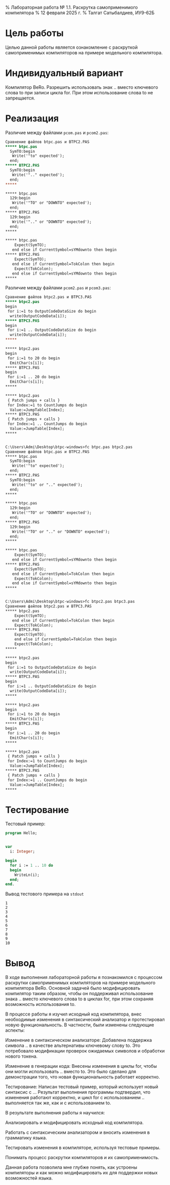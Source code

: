 % Лабораторная работа № 1.1. Раскрутка самоприменимого компилятора
% 12 февраля 2025 г.
% Талгат Сатыбалдиев, ИУ9-62Б

# Цель работы
Целью данной работы является ознакомление с раскруткой самоприменимых компиляторов на примере модельного 
компилятора.

# Индивидуальный вариант
Компилятор BeRo. Разрешить использовать знак .. вместо ключевого слова to при записи цикла for. При этом 
использование слова to не запрещается.

# Реализация

Различие между файлами `pcom.pas` и `pcom2.pas`:

```diff
Сравнение файлов btpc.pas и BTPC2.PAS
***** btpc.pas
  SymTO:begin
   Write('"to" expected');
  end;
***** BTPC2.PAS
  SymTO:begin
   Write('".." expected');
  end;
*****

***** btpc.pas
  129:begin
   Write('"TO" or "DOWNTO" expected');
  end;
***** BTPC2.PAS
  129:begin
   Write('".." or "DOWNTO" expected');
  end;
*****

***** btpc.pas
    Expect(SymTO);
   end else if CurrentSymbol=sYMdownto then begin
***** BTPC2.PAS
    Expect(SymTO);
   end else if CurrentSymbol=TokColon then begin
    Expect(TokColon);
   end else if CurrentSymbol=sYMdownto then begin
*****

```

Различие между файлами `pcom2.pas` и `pcom3.pas`:

```diff
Сравнение файлов btpc2.pas и BTPC3.PAS
***** btpc2.pas
begin
 for i:=1 to OutputCodeDataSize do begin
  write(OutputCodeData[i]);
***** BTPC3.PAS
begin
 for i:=1 .. OutputCodeDataSize do begin
  write(OutputCodeData[i]);
*****

***** btpc2.pas
begin
 for i:=1 to 20 do begin
  EmitChar(s[i]);
***** BTPC3.PAS
begin
 for i:=1 .. 20 do begin
  EmitChar(s[i]);
*****

***** btpc2.pas
 { Patch jumps + calls }
 for Index:=1 to CountJumps do begin
  Value:=JumpTable[Index];
***** BTPC3.PAS
 { Patch jumps + calls }
 for Index:=1 .. CountJumps do begin
  Value:=JumpTable[Index];
*****


C:\Users\Admi\Desktop\btpc-windows>fc btpc.pas btpc2.pas
Сравнение файлов btpc.pas и BTPC2.PAS
***** btpc.pas
  SymTO:begin
   Write('"to" expected');
  end;
***** BTPC2.PAS
  SymTO:begin
   Write('"to" or ".." expected');
  end;
*****

***** btpc.pas
  129:begin
   Write('"TO" or "DOWNTO" expected');
  end;
***** BTPC2.PAS
  129:begin
   Write('"TO" or ".." or "DOWNTO" expected');
  end;
*****

***** btpc.pas
    Expect(SymTO);
   end else if CurrentSymbol=sYMdownto then begin
***** BTPC2.PAS
    Expect(SymTO);
   end else if CurrentSymbol=TokColon then begin
    Expect(TokColon);
   end else if CurrentSymbol=sYMdownto then begin
*****


C:\Users\Admi\Desktop\btpc-windows>fc btpc2.pas btpc3.pas
Сравнение файлов btpc2.pas и BTPC3.PAS
***** btpc2.pas
    Expect(SymTO);
   end else if CurrentSymbol=TokColon then begin
    Expect(TokColon);
***** BTPC3.PAS
    Expect(SymTO);
    end else if CurrentSymbol=TokColon then begin
    Expect(TokColon);
*****

***** btpc2.pas
begin
 for i:=1 to OutputCodeDataSize do begin
  write(OutputCodeData[i]);
***** BTPC3.PAS
begin
 for i:=1 .. OutputCodeDataSize do begin
  write(OutputCodeData[i]);
*****

***** btpc2.pas
begin
 for i:=1 to 20 do begin
  EmitChar(s[i]);
***** BTPC3.PAS
begin
 for i:=1 .. 20 do begin
  EmitChar(s[i]);
*****

***** btpc2.pas
 { Patch jumps + calls }
 for Index:=1 to CountJumps do begin
  Value:=JumpTable[Index];
***** BTPC3.PAS
 { Patch jumps + calls }
 for Index:=1 .. CountJumps do begin
  Value:=JumpTable[Index];
*****
```

# Тестирование

Тестовый пример:

```pascal
program Hello;


var
  i: Integer;

begin
  for i := 1 .. 10 do
  begin
    WriteLn(i);
  end;
end.
```

Вывод тестового примера на `stdout`

```
1
2
3
4
5
6
7
8
9
10
```

# Вывод
В ходе выполнения лабораторной работы я познакомился с процессом раскрутки самоприменимых компиляторов на 
примере модельного компилятора BeRo. Основной задачей было модифицировать компилятор таким образом, чтобы 
он поддерживал использование знака .. вместо ключевого слова to в циклах for, при этом сохраняя 
возможность использования to.

В процессе работы я изучил исходный код компилятора, внес необходимые изменения в синтаксический 
анализатор и протестировал новую функциональность. В частности, были изменены следующие аспекты:

Изменение в синтаксическом анализаторе: Добавлена поддержка символа .. в качестве альтернативы ключевому 
слову to. Это потребовало модификации проверок ожидаемых символов и обработки нового токена.

Изменение в генерации кода: Внесены изменения в циклы for, чтобы они могли использовать .. вместо to. Это 
было сделано для демонстрации того, что новая функциональность работает корректно.

Тестирование: Написан тестовый пример, который использует новый синтаксис с ... Результат выполнения 
программы подтвердил, что изменения работают корректно, и цикл for с использованием .. выполняется так же, 
как и с использованием to.

В результате выполнения работы я научился:

Анализировать и модифицировать исходный код компилятора.

Работать с синтаксическим анализатором и вносить изменения в грамматику языка.

Тестировать изменения в компиляторе, используя тестовые примеры.

Понимать процесс раскрутки компиляторов и их самоприменимость.

Данная работа позволила мне глубже понять, как устроены компиляторы и как можно модифицировать их для 
поддержки новых возможностей языка.